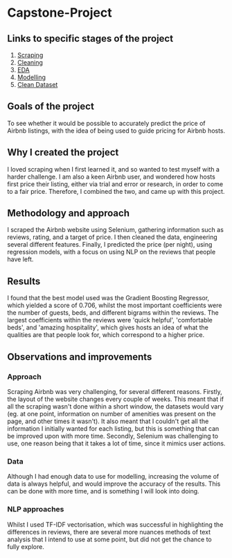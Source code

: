 # Capstone-Project

## Links to specific stages of the project
1. [Scraping](https://github.com/noahbernstein/Capstone-Project/blob/master/Scraping.ipynb)
2. [Cleaning](https://github.com/noahbernstein/Capstone-Project/blob/master/Cleaning.ipynb)
3. [EDA](https://github.com/noahbernstein/Capstone-Project/blob/master/EDA.ipynb)
4. [Modelling](https://github.com/noahbernstein/Capstone-Project/blob/master/Modelling.ipynb)
5. [Clean Dataset](https://github.com/noahbernstein/Capstone-Project/blob/master/clean_lettings_with_price)

## Goals of the project
To see whether it would be possible to accurately predict the price of Airbnb listings, with the idea of being used to guide pricing for Airbnb hosts.

## Why I created the project
I loved scraping when I first learned it, and so wanted to test myself with a harder challenge. I am also a keen Airbnb user, and wondered how hosts first price their listing, either via trial and error or research, in order to come to a fair price. Therefore, I combined the two, and came up with this project.

## Methodology and approach
I scraped the Airbnb website using Selenium, gathering information such as reviews, rating, and a target of price. I then cleaned the data, engineering several different features. Finally, I predicted the price (per night), using regression models, with a focus on using NLP on the reviews that people have left.

## Results
I found that the best model used was the Gradient Boosting Regressor, which yielded a score of 0.706, whilst the most important coefficients were the number of guests, beds, and different bigrams within the reviews. The largest coefficients within the reviews were 'quick helpful', 'comfortable beds', and 'amazing hospitality', which gives hosts an idea of what the qualities are that people look for, which correspond to a higher price.

## Observations and improvements
### Approach
Scraping Airbnb was very challenging, for several different reasons. Firstly, the layout of the website changes every couple of weeks. This meant that if all the scraping wasn't done within a short window, the datasets would vary (eg. at one point, information on number of amenities was present on the page, and other times it wasn't). It also meant that I couldn't get all the information I initially wanted for each listing, but this is something that can be improved upon with more time. Secondly, Selenium was challenging to use, one reason being that it takes a lot of time, since it mimics user actions.

### Data
Although I had enough data to use for modelling, increasing the volume of data is always helpful, and would improve the accuracy of the results. This can be done with more time, and is something I will look into doing.

### NLP approaches
Whilst I used TF-IDF vectorisation, which was successful in highlighting the differences in reviews, there are several more nuances methods of text analysis that I intend to use at some point, but did not get the chance to fully explore.
